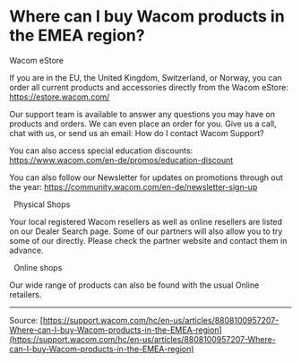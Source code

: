 # Where can I buy Wacom products in the EMEA region?

Wacom eStore


If you are in the EU, the United Kingdom, Switzerland, or Norway, you can order all current products and accessories directly from the Wacom eStore: https://estore.wacom.com/

Our support team is available to answer any questions you may have on products and orders. We can even place an order for you. Give us a call, chat with us, or send us an email: How do I contact Wacom Support?

You can also access special education discounts: https://www.wacom.com/en-de/promos/education-discount

You can also follow our Newsletter for updates on promotions through out the year: https://community.wacom.com/en-de/newsletter-sign-up




 
Physical Shops 


Your local registered Wacom resellers as well as online resellers are listed on our Dealer Search page. Some of our partners will also allow you to try some of our directly. Please check the partner website and contact them in advance. 


 
Online shops


Our wide range of products can also be found with the usual Online retailers.

---
Source: [https://support.wacom.com/hc/en-us/articles/8808100957207-Where-can-I-buy-Wacom-products-in-the-EMEA-region](https://support.wacom.com/hc/en-us/articles/8808100957207-Where-can-I-buy-Wacom-products-in-the-EMEA-region)
